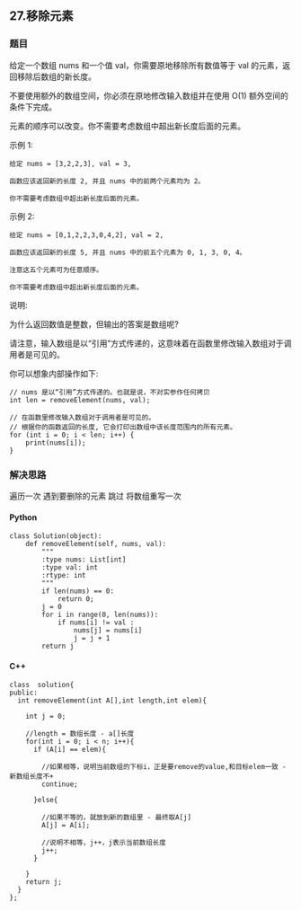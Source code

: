 ## 27.移除元素

### 题目

给定一个数组 nums 和一个值 val，你需要原地移除所有数值等于 val 的元素，返回移除后数组的新长度。

不要使用额外的数组空间，你必须在原地修改输入数组并在使用 O(1) 额外空间的条件下完成。

元素的顺序可以改变。你不需要考虑数组中超出新长度后面的元素。

示例 1:

	给定 nums = [3,2,2,3], val = 3,
	
	函数应该返回新的长度 2, 并且 nums 中的前两个元素均为 2。
	
	你不需要考虑数组中超出新长度后面的元素。
	
示例 2:

	给定 nums = [0,1,2,2,3,0,4,2], val = 2,
	
	函数应该返回新的长度 5, 并且 nums 中的前五个元素为 0, 1, 3, 0, 4。
	
	注意这五个元素可为任意顺序。
	
	你不需要考虑数组中超出新长度后面的元素。
	
说明:

为什么返回数值是整数，但输出的答案是数组呢?

请注意，输入数组是以“引用”方式传递的，这意味着在函数里修改输入数组对于调用者是可见的。

你可以想象内部操作如下:

	// nums 是以“引用”方式传递的。也就是说，不对实参作任何拷贝
	int len = removeElement(nums, val);
	
	// 在函数里修改输入数组对于调用者是可见的。
	// 根据你的函数返回的长度, 它会打印出数组中该长度范围内的所有元素。
	for (int i = 0; i < len; i++) {
	    print(nums[i]);
	}
	
	
	
### 解决思路

遍历一次 遇到要删除的元素 跳过 将数组重写一次

#### Python

```
class Solution(object):
    def removeElement(self, nums, val):
        """
        :type nums: List[int]
        :type val: int
        :rtype: int
        """
        if len(nums) == 0:
            return 0;
        j = 0
        for i in range(0, len(nums)):
            if nums[i] != val :
                nums[j] = nums[i]
                j = j + 1
        return j

```	

#### C++
```
class  solution{
public:
  int removeElement(int A[],int length,int elem){

    int j = 0;

    //length = 数组长度 - a[]长度
    for(int i = 0; i < n; i++){
      if (A[i] == elem){

        //如果相等，说明当前数组的下标i，正是要remove的value,和目标elem一致 - 新数组长度不+
        continue;

      }else{

        //如果不等的，就放到新的数组里 - 最终取A[j]
        A[j] = A[i];

        //说明不相等，j++，j表示当前数组长度
        j++;
      }

    }
    return j;
  }
};
